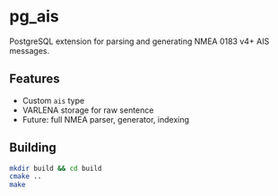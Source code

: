 # pg_ais

PostgreSQL extension for parsing and generating NMEA 0183 v4+ AIS messages.

## Features
- Custom `ais` type
- VARLENA storage for raw sentence
- Future: full NMEA parser, generator, indexing

## Building
```bash
mkdir build && cd build
cmake ..
make
